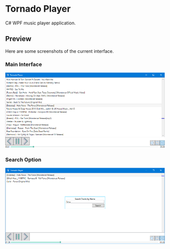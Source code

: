 # Tornado Player
C# WPF music player application.

## Preview
Here are some screenshots of the current interface.

### Main Interface
![Interface Preview](/Preview/Interface.png)

### Search Option
![Search Preview](/Preview/Search.png)